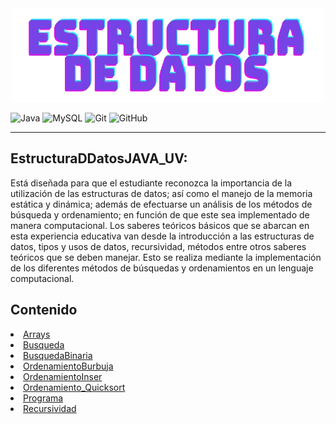 <div align= "center">
  <img  src="https://github.com/TacosConChelas/TacosConChelas/blob/main/TitleStyles/EstructuraDDatos_title.png" alt="Saludo" width="500" height="150"/>
</div>

![Java](https://img.shields.io/badge/java-%23ED8B00.svg?style=for-the-badge&logo=java&logoColor=white) ![MySQL](https://img.shields.io/badge/mysql-%2300f.svg?style=for-the-badge&logo=mysql&logoColor=white) ![Git](https://img.shields.io/badge/git-%23F05033.svg?style=for-the-badge&logo=git&logoColor=white) ![GitHub](https://img.shields.io/badge/github-%23121011.svg?style=for-the-badge&logo=github&logoColor=white)

---
## EstructuraDDatosJAVA_UV:
<p>
  Está diseñada para que el estudiante reconozca la importancia de la utilización de las estructuras de datos; así como el manejo de la memoria estática y dinámica; además de efectuarse un análisis de los métodos de búsqueda y ordenamiento; en función de que este sea implementado de manera computacional.
Los saberes teóricos básicos que se abarcan en esta experiencia educativa van desde la introducción a las estructuras de datos, tipos y usos de datos, recursividad, métodos entre otros saberes teóricos que se deben manejar.
Esto se realiza mediante la implementación de los diferentes métodos de búsquedas y ordenamientos en un lenguaje computacional.
</p>



## Contenido

<div>
  <li> <a title="Arrays" href="https://github.com/TacosConChelas/EstructuraDDatosJAVA_UV/tree/main/Arrays"> Arrays  </a> </li>
  <li> <a title="Busqueda" href="https://github.com/TacosConChelas/EstructuraDDatosJAVA_UV/tree/main/Busqueda"> Busqueda  </a> </li>
  <li> <a title="BusquedaBinaria" href="https://github.com/TacosConChelas/EstructuraDDatosJAVA_UV/tree/main/BusquedaBinaria"> BusquedaBinaria </a> </li>
  <li> <a title="OrdenamientoBurbuja" href="https://github.com/TacosConChelas/EstructuraDDatosJAVA_UV/tree/main/OrdenamientoBurbuja"> OrdenamientoBurbuja  </a> </li>
  <li> <a title="OrdenamientoInser" href="https://github.com/TacosConChelas/EstructuraDDatosJAVA_UV/tree/main/OrdenamientoInser"> OrdenamientoInser </a> </li>
  <li> <a title="Ordenamiento_Quicksort" href="https://github.com/TacosConChelas/EstructuraDDatosJAVA_UV/tree/main/Ordenamiento_Quicksort"> Ordenamiento_Quicksort </a> </li>
  <li> <a title="Programa" href="https://github.com/TacosConChelas/EstructuraDDatosJAVA_UV/tree/main/Programa"> Programa </a> </li>
  <li> <a title="Recursividad" href="https://github.com/TacosConChelas/EstructuraDDatosJAVA_UV/tree/main/Recursividad"> Recursividad </a> </li>
  

</div>


